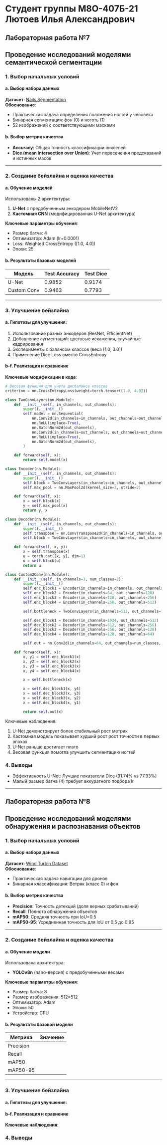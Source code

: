 # Студент группы М8О-407Б-21 Лютоев Илья Александрович

## Лабораторная работа №7
## Проведение исследований моделями семантической сегментации  

### 1. Выбор начальных условий  

#### a. Выбор набора данных  
**Датасет**: [Nails Segmentation](https://www.kaggle.com/datasets/vpapenko/nails-segmentation)  
**Обоснование**:  
- Практическая задача определения положения ногтей у человека  
- Бинарная сегментация: фон (0) и ноготь (1)
- 52 изображений с соответствующими масками  

#### b. Выбор метрик качества  
- **Accuracy**: Общая точность классификации пикселей  
- **Dice (mean Intersection over Union)**: Учет пересечения предсказаний и истинных масок

---

### 2. Создание бейзлайна и оценка качества  

#### a. Обучение моделей  
Использованы 2 архитектуры:  
1. **U-Net** с предобученным энкодером MobileNetV2  
2. **Кастомная CNN** (модифицированная U-Net архитектура)  

**Ключевые параметры обучения**:  
- Размер батча: 4
- Оптимизатор: Adam (lr=0.0001)
- Loss: Weighted CrossEntropy ([1.0, 4.0])  
- Эпохи: 25

#### b. Результаты базовых моделей  

| Модель          | Test Accuracy | Test Dice |
|-----------------|---------------|-----------|
| U-Net           | 0.9852        | 0.9174    |
| Custom Conv     | 0.9463        | 0.7793    |

---

### 3. Улучшение бейзлайна  

#### a. Гипотезы для улучшения:  
1. Использование разных энкодеров (ResNet, EfficientNet)  
2. Добавление аугментаций: цветовые искажения, случайные кадрирования  
3. Эксперименты с балансом классов (веса [1.0, 3.0])  
4. Применение Dice Loss вместо CrossEntropy

#### b-f. Реализация и сравнение  

**Ключевые модификации в коде**:  
```python
# Весовая функция для учета дисбаланса классов
criterion = nn.CrossEntropyLoss(weight=torch.tensor([1.0, 4.0]))
```
```python
class TwoConvLayers(nn.Module):
    def __init__(self, in_channels, out_channels):
        super().__init__()
        self.model = nn.Sequential(
            nn.Conv2d(in_channels=in_channels, out_channels=out_channels, kernel_size=3, padding=1, bias=False),
            nn.ReLU(inplace=True),
            nn.BatchNorm2d(out_channels),
            nn.Conv2d(in_channels=out_channels, out_channels=out_channels, kernel_size=3, padding=1, bias=False),
            nn.ReLU(inplace=True),
            nn.BatchNorm2d(out_channels),
        )

    def forward(self, x):
        return self.model(x)

class Encoder(nn.Module):
    def __init__(self, in_channels, out_channels):
        super().__init__()
        self.block = TwoConvLayers(in_channels=in_channels, out_channels=out_channels)
        self.max_pool = nn.MaxPool2d(kernel_size=2, stride=2)

    def forward(self, x):
        x = self.block(x)
        y = self.max_pool(x)
        return y, x

class Decoder(nn.Module):
    def __init__(self, in_channels, out_channels):
        super().__init__()
        self.transpose = nn.ConvTranspose2d(in_channels=in_channels, out_channels=out_channels, kernel_size=2, stride=2)
        self.block = TwoConvLayers(in_channels=in_channels, out_channels=out_channels)

    def forward(self, x, y):
        x = self.transpose(x)
        u = torch.cat([x, y], dim=1)
        u = self.block(u)
        return u

class Custom2Conv(nn.Module):
    def __init__(self, in_channels=3, num_classes=2):
        super().__init__()
        self.enc_block1 = Encoder(in_channels=in_channels, out_channels=64)
        self.enc_block2 = Encoder(in_channels=64, out_channels=128)
        self.enc_block3 = Encoder(in_channels=128, out_channels=256)
        self.enc_block4 = Encoder(in_channels=256, out_channels=512)

        self.bottleneck = TwoConvLayers(in_channels=512, out_channels=1024)

        self.dec_block1 = Decoder(in_channels=1024, out_channels=512)
        self.dec_block2 = Decoder(in_channels=512, out_channels=256)
        self.dec_block3 = Decoder(in_channels=256, out_channels=128)
        self.dec_block4 = Decoder(in_channels=128, out_channels=64)

        self.out = nn.Conv2d(in_channels=64, out_channels=num_classes, kernel_size=1)

    def forward(self, x):
        x, y1 = self.enc_block1(x)
        x, y2 = self.enc_block2(x)
        x, y3 = self.enc_block3(x)
        x, y4 = self.enc_block4(x)

        x = self.bottleneck(x)

        x = self.dec_block1(x, y4)
        x = self.dec_block2(x, y3)
        x = self.dec_block3(x, y2)
        x = self.dec_block4(x, y1)

        return self.out(x)
```

Ключевые наблюдения:

1. U-Net демонстрирует более стабильный рост метрик
2. Кастомная модель показывает худший рост рост точности в первых эпохах
3. U-Net раньше достигает плато 
4. Весовая функция помогла улучшить сегментацию ногтей

### 4. Выводы

- Эффективность U-Net: Лучшие показатели Dice (91.74% vs 77.93%)
- Малый размер батча (4) требует аккуратного подбора lr

---

## Лабораторная работа №8
## Проведение исследований моделями обнаружения и распознавания объектов  

### 1. Выбор начальных условий  

#### a. Выбор набора данных  
**Датасет**: [Wind Turbin Dataset](https://www.kaggle.com/code/ishangrotra/wind-turbines-object-detection)  
**Обоснование**:  
- Практическая задача навигации для дронов  
- Бинарная классификация: Ветряк (класс 0) и фон  

#### b. Выбор метрик качества  
- **Precision**: Точность детекций (доля верных срабатываний)  
- **Recall**: Полнота обнаружения объектов  
- **mAP50**: Средняя точность при IoU=0.5  
- **mAP50-95**: Усредненная точность для IoU от 0.5 до 0.95  

---

### 2. Создание бейзлайна и оценка качества  

#### a. Обучение модели  
Использована архитектура:  
- **YOLOv8n** (nano-версия) с предобученными весами  

**Ключевые параметры обучения**:  
- Размер батча: 8
- Размер изображения: 512×512
- Оптимизатор: Adam
- Эпохи: 50
- Устройство: CPU

#### b. Результаты базовой модели  

| Метрика       | Значение  |
|---------------|-----------|
| Precision     |      |
| Recall        |      |
| mAP50         |      |
| mAP50-95      |      |

---

### 3. Улучшение бейзлайна  

#### a. Гипотезы для улучшения:

#### b-f. Реализация и сравнение  

**Ключевые наблюдения**:

### 4. Выводы  
